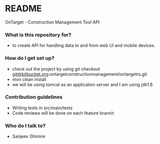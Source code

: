 # README #

OnTarget - Construction Management Tool API

### What is this repository for? ###

* to create API for handling data to and from web UI and mobile devices.

### How do I get set up? ###

* check out the project by using git checkout git@bitbucket.org:ontargetconstructionmanagement/ontargetrs.git
* mvn clean install
* we will be using tomcat as an application server and I am using jdk1.8

### Contribution guidelines ###

* Writing tests in src/main/tests
* Code reviews will be done on each feature branch


### Who do I talk to? ###

* Sanjeev Ghimire